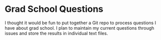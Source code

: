 # Grad School Questions

I thought it would be fun to put together a Git repo to
process questions I have about grad school. I plan to
maintain my current questions through issues and store
the results in individual text files.
